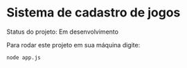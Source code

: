 <h1>Sistema de cadastro de jogos</h1>

Status do projeto: Em desenvolvimento

Para rodar este projeto em sua máquina digite:
```
node app.js 
```
